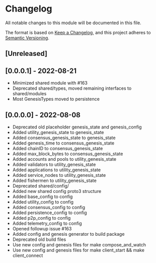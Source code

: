 # Changelog

All notable changes to this module will be documented in this file.

The format is based on [Keep a Changelog](https://keepachangelog.com/en/1.0.0/),
and this project adheres to [Semantic Versioning](https://semver.org/spec/v2.0.0.html).

## [Unreleased]

## [0.0.0.1] - 2022-08-21
- Minimized shared module with #163
- Deprecated shared/types, moved remaining interfaces to shared/modules
- Most GenesisTypes moved to persistence

## [0.0.0.0] - 2022-08-08

- Deprecated old placeholder genesis_state and genesis_config
- Added utility_genesis_state to genesis_state
- Added consensus_genesis_state to genesis_state
- Added genesis_time to consensus_genesis_state
- Added chainID to consensus_genesis_state
- Added max_block_bytes to consensus_genesis_state
- Added accounts and pools to utility_genesis_state
- Added validators to utility_genesis_state
- Added applications to utility_genesis_state
- Added service_nodes to utility_genesis_state
- Added fishermen to utility_genesis_state
- Deprecated shared/config/
- Added new shared config proto3 structure
- Added base_config to config
- Added utility_config to config
- Added consensus_config to config
- Added persistence_config to config
- Added p2p_config to config
- Added telemetry_config to config
- Opened followup issue #163
- Added config and genesis generator to build package
- Deprecated old build files
- Use new config and genesis files for make compose_and_watch 
- Use new config and genesis files for make client_start && make client_connect
